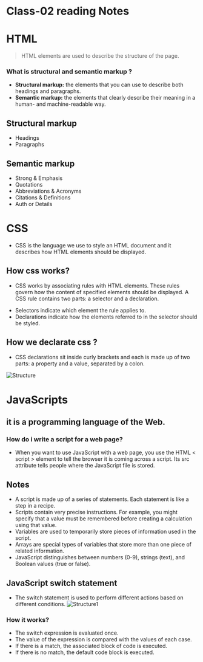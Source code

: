 # Class-02 reading Notes #

 # HTML #

> HTML elements are used to describe the structure of the page.

### What is structural and semantic markup ? ###
- **Structural markup:** the elements that you can use to describe both headings and paragraphs.
- **Semantic markup:** the elements that clearly describe their meaning in a human- and machine-readable way.

## Structural markup ##
- Headings
- Paragraphs

## Semantic markup ##
- Strong & Emphasis
- Quotations
- Abbreviations & Acronyms
- Citations & Definitions
- Auth or Details

 # CSS #
-  CSS is the language we use to style an HTML document and it describes how HTML elements should be displayed. 

## How css works? ##
- CSS works by associating rules with HTML elements. These rules govern how the content of specified elements should be displayed. A CSS rule contains two parts: a selector and a declaration.
 * Selectors indicate which element the rule applies to.
 * Declarations indicate how the elements referred to in the selector should be styled. 
 
 ## How we declarate css ? ##
 
 - CSS declarations sit inside curly brackets and each is made up of two parts: a property and a value, separated by a colon.

 ![Structure](https://mdn.mozillademos.org/files/9461/css-declaration-small.png)
 
 
 # JavaScripts #
 ## it is a  programming language of the Web. ##
 
 ### How do i write a script for a web page? ###
 - When you want to use JavaScript with a web page, you use the HTML < script > element to tell the browser it is coming across a script. Its src  attribute tells people where the JavaScript file is stored.
 
 ## Notes ##
 - A script is made up of a series of statements. Each statement is like a step in a recipe.
 - Scripts contain very precise instructions. For example, you might specify that a value must be remembered before creating a calculation using that value.
 - Variables are used to temporarily store pieces of information used in the script.
 - Arrays are special types of variables that store more than one piece of related information.
 - JavaScript distinguishes between numbers (0-9), strings (text), and Boolean values (true or false).
 
 ## JavaScript switch statement ##
 - The switch statement is used to perform different actions based on different conditions.
 ![Structure1](https://cdn.javascripttutorial.net/wp-content/uploads/2016/08/JavaScript-switch-case.png)
  
  ### How it works? ###
 - The switch expression is evaluated once.
 - The value of the expression is compared with the values of each case.
 - If there is a match, the associated block of code is executed.
 - If there is no match, the default code block is executed.





